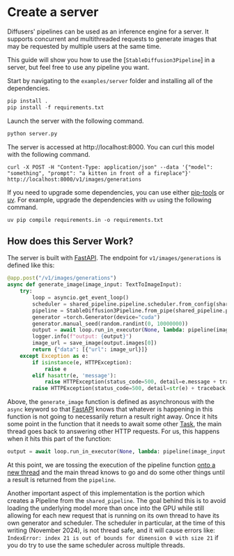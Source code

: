 
# Create a server

Diffusers' pipelines can be used as an inference engine for a server. It supports concurrent and multithreaded requests to generate images that may be requested by multiple users at the same time.

This guide will show you how to use the [`StableDiffusion3Pipeline`] in a server, but feel free to use any pipeline you want.


Start by navigating to the `examples/server` folder and installing all of the dependencies.

```py
pip install .
pip install -f requirements.txt
```

Launch the server with the following command.

```py
python server.py
```

The server is accessed at http://localhost:8000. You can curl this model with the following command.
```
curl -X POST -H "Content-Type: application/json" --data '{"model": "something", "prompt": "a kitten in front of a fireplace"}' http://localhost:8000/v1/images/generations
```

If you need to upgrade some dependencies, you can use either [pip-tools](https://github.com/jazzband/pip-tools) or [uv](https://github.com/astral-sh/uv). For example, upgrade the dependencies with `uv` using the following command.

```
uv pip compile requirements.in -o requirements.txt
```

## How does this Server Work?

The server is built with [FastAPI](https://fastapi.tiangolo.com/async/). The endpoint for `v1/images/generations` is defined like this:
```py
@app.post("/v1/images/generations")
async def generate_image(image_input: TextToImageInput):
    try:
        loop = asyncio.get_event_loop()
        scheduler = shared_pipeline.pipeline.scheduler.from_config(shared_pipeline.pipeline.scheduler.config)
        pipeline = StableDiffusion3Pipeline.from_pipe(shared_pipeline.pipeline, scheduler=scheduler)
        generator =torch.Generator(device="cuda")
        generator.manual_seed(random.randint(0, 10000000))
        output = await loop.run_in_executor(None, lambda: pipeline(image_input.prompt, generator = generator))
        logger.info(f"output: {output}")
        image_url = save_image(output.images[0])
        return {"data": [{"url": image_url}]}
    except Exception as e:
        if isinstance(e, HTTPException):
            raise e
        elif hasattr(e, 'message'):
            raise HTTPException(status_code=500, detail=e.message + traceback.format_exc())
        raise HTTPException(status_code=500, detail=str(e) + traceback.format_exc())
```
Above, the `generate_image` function is defined as asynchronous with the `async` keyword so that [FastAPI](https://fastapi.tiangolo.com/async/) knows that whatever is happening in this function is not going to necessarily return a result right away. Once it hits some point in the function that it needs to await some other [Task](https://docs.python.org/3/library/asyncio-task.html#asyncio.Task), the main thread goes back to answering other HTTP requests. For us, this happens when it hits this part of the function:
```py
output = await loop.run_in_executor(None, lambda: pipeline(image_input.prompt, generator = generator))
```
At this point, we are tossing the execution of the pipeline function [onto a new thread](https://docs.python.org/3/library/asyncio-eventloop.html#asyncio.loop.run_in_executor) and the main thread knows to go and do some other things until a result is returned from the `pipeline`.

Another important aspect of this implementation is the portion which creates a Pipeline from the `shared_pipeline`. The goal behind this is to avoid loading the underlying model more than once into the GPU while still allowing for each new request that is running on its own thread to have its own generator and scheduler. The scheduler in particular, at the time of this writing (November 2024), is not thread safe, and it will cause errors like: `IndexError: index 21 is out of bounds for dimension 0 with size 21` if you do try to use the same scheduler across multiple threads.
